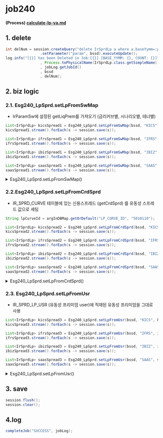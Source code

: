 # job240

#### (Process) [calculate-lp-va.md](../../../biz-logic/esg-process/2.-adjusted-risk-free-term-structure/lp-va/calculate-lp-va.md "mention")

## 1. delete&#x20;

```java
int delNum = session.createQuery("delete IrSprdLp a where a.baseYymm=:param")
                .setParameter("param", bssd).executeUpdate();
log.info("[{}] has been Deleted in Job:[{}] [BASE_YYMM: {}, COUNT: {}]"
                , Process.toPhysicalName(IrSprdLp.class.getSimpleName())
                , jobLog.getJobId()
                , bssd
                , delNum);
```

## 2. biz logic&#x20;

### 2.1. Esg240\_LpSprd.setLpFromSwMap

* IrParamSw에 설정된 getLiqPrem를 가져오기 (금리커브별, 시나리오별, 테너별)

```java
List<IrSprdLp> kicsSpread1 = Esg240_LpSprd.setLpFromSwMap(bssd, "KICS", kicsSwMap);
kicsSpread1.stream().forEach(s -> session.save(s));

List<IrSprdLp> ifrsSpread1 = Esg240_LpSprd.setLpFromSwMap(bssd, "IFRS", ifrsSwMap);
ifrsSpread1.stream().forEach(s -> session.save(s));

List<IrSprdLp> ibizSpread1 = Esg240_LpSprd.setLpFromSwMap(bssd, "IBIZ", ibizSwMap);
ibizSpread1.stream().forEach(s -> session.save(s));				

List<IrSprdLp> saasSpread1 = Esg240_LpSprd.setLpFromSwMap(bssd, "SAAS", saasSwMap);
saasSpread1.stream().forEach(s -> session.save(s));
```

<details>

<summary>Esg240_LpSprd.setLpFromSwMap()</summary>

* IrParamSw에 설정된 getLiqPrem를 가져오기 (금리커브별, 시나리오별, 테너별)

```java
// irCurve 단위로 반복 
for(Map.Entry<String, Map<Integer, IrParamSw>> 
    curveSwMap : paramSwMap.entrySet()) {
```

```java
// tenor 목록 가져오기 
List<String> tenorList 
= IrCurveSpotDao.getIrCurveTenorList(bssd, curveSwMap.getKey());

if(tenorList.isEmpty()) {
  log.warn("No IR Curve Data [IR_CURVE_NM: {}] in [{}] for [{}]"
    , curveSwMap.getKey()
    , toPhysicalName(IrCurveSpot.class.getSimpleName())
    , bssd);
continue; // 해당 irCurve가 비어있으면 이번거는 빠져나가고 그다음 irCurve 반복하기  
}
```

```java
// 비어있지 않으면-> 데이터가 있으면 시나리오 단위로 반복 
for(Map.Entry<Integer, IrParamSw> 
    swSce : curveSwMap.getValue().entrySet()) {				
	
  int llp = StringUtil.objectToPrimitive(swSce.getValue().getLlp(), 20);
  // 테너별로 반복 
  for(String tenor : tenorList) {
 if(Integer.valueOf(tenor.substring(1)) <=  llp * MONTH_IN_YEAR) {
			
	IrSprdLp lp1 = new IrSprdLp();
	
	lp1.setBaseYymm(bssd);
	lp1.setDcntApplModelCd("BU1");
	lp1.setApplBizDv(applBizDv);
	lp1.setIrCurveNm(curveSwMap.getKey());
	lp1.setIrCurve(swSce.getValue().getIrCurve());
	lp1.setIrCurveSceNo(swSce.getKey());
	lp1.setMatCd(tenor);
	lp1.setLiqPrem(swSce.getValue().getLiqPrem());
	lp1.setModifiedBy(jobId);
	lp1.setUpdateDate(LocalDateTime.now());
	
	rst.add(lp1);
      }					
   }
}
```

}

```java
log.info("{}({}) creates [{}] results of [{}] (from SW Param). 
          They are inserted into [{}] Table"
  , jobId
  , EJob.valueOf(jobId).getJobName()
  , rst.size()
  , applBizDv
  , toPhysicalName(IrSprdLp.class.getSimpleName()));

return rst;
```

</details>

### 2.2.Esg240\_LpSprd.setLpFromCrdSprd&#x20;

* IR\_SPRD\_CURVE 테이블에 있는 신용스프레드 (getCrdSprd) 를 유동성 스프레드 값으로 세팅

```java
String lpCurveId = argInDBMap.getOrDefault("LP_CURVE_ID", "5010110");

List<IrSprdLp> kicsSpread2 = Esg240_LpSprd.setLpFromCrdSprd(bssd, "KICS", kicsSwMap, lpCurveId);
kicsSpread2.stream().forEach(s -> session.save(s));

List<IrSprdLp> ifrsSpread2 = Esg240_LpSprd.setLpFromCrdSprd(bssd, "IFRS", ifrsSwMap, lpCurveId);
ifrsSpread2.stream().forEach(s -> session.save(s));

List<IrSprdLp> ibizSpread2 = Esg240_LpSprd.setLpFromCrdSprd(bssd, "IBIZ", ibizSwMap, lpCurveId);
ibizSpread2.stream().forEach(s -> session.save(s));

List<IrSprdLp> saasSpread2 = Esg240_LpSprd.setLpFromCrdSprd(bssd, "SAAS", saasSwMap, lpCurveId);
saasSpread2.stream().forEach(s -> session.save(s));
```

<details>

<summary>Esg240_LpSprd.setLpFromCrdSprd()</summary>

* IR\_SPRD\_CURVE 테이블에 있는 신용스프레드 (getCrdSprd) 를 유동성 스프레드 값으로 세팅

```java
// irCurve 단위로 반복 
for(Map.Entry<String, Map<Integer, IrParamSw>> 
    curveSwMap : paramSwMap.entrySet()) {
```

```java
// tenor 목록 가져오기 
List<String> tenorList 
= IrCurveSpotDao.getIrCurveTenorList(bssd, curveSwMap.getKey());

if(tenorList.isEmpty()) {
  log.warn("No IR Curve Data [IR_CURVE_NM: {}] in [{}] for [{}]"
  , curveSwMap.getKey()
  , toPhysicalName(IrCurveSpot.class.getSimpleName())
  , bssd);
  continue;// 해당 irCurve가 비어있으면 이번거는 빠져나가고 그다음 irCurve 반복하기
}
```

```java
// 테너가 비어있지 않으면 
// 시나리오 단위로 반복 
for(Map.Entry<Integer, IrParamSw> 
    swSce : curveSwMap.getValue().entrySet()) 
{
int llp = StringUtil.objectToPrimitive(swSce.getValue().getLlp(), 20);
// IR_SPRD_CURVE 테이블에 있는 신용스프레드 (getCrdSprd) 를 유동성 만기로 세팅 
 for(IrSprdCurve lpCrv : IrCurveSpotDao.getIrSprdCurve(bssd, lpCurveId)) {
 // lpCurveId = 5010110 (변수로 받음) 
  if(Integer.valueOf(lpCrv.getMatCd().substring(1)) <= llp * MONTH_IN_YEAR)
  {
      IrSprdLp lp2 = new IrSprdLp();
      
      lp2.setBaseYymm(bssd);
      lp2.setDcntApplModelCd("BU2");
      lp2.setApplBizDv(applBizDv);
      lp2.setIrCurveNm(curveSwMap.getKey());
      lp2.setIrCurve(swSce.getValue().getIrCurve());
      lp2.setIrCurveSceNo(swSce.getKey());
      lp2.setMatCd(lpCrv.getMatCd());
      lp2.setLiqPrem(lpCrv.getCrdSprd());
      lp2.setModifiedBy(jobId);	
      lp2.setUpdateDate(LocalDateTime.now());
      
      rst.add(lp2);
    }					
  }
}
```

}

```java
log.info("{}({}) creates [{}] results of [{}] (from Credit Spread)."
        +"They are inserted into [{}] Table"
        , jobId
        , EJob.valueOf(jobId).getJobName()
        , rst.size()
        , applBizDv
        , toPhysicalName(IrSprdLp.class.getSimpleName()));
return rst;
```

</details>

### 2.3. Esg240\_LpSprd.setLpFromUsr

* IR\_SPRD\_LP\_USR (유동성 프리미엄 user)에 적재된 유동성 프리미엄을 그대로 사용&#x20;

```java
List<IrSprdLp> kicsSpread3 = Esg240_LpSprd.setLpFromUsr(bssd, "KICS", kicsSwMap);
kicsSpread3.stream().forEach(s -> session.save(s));

List<IrSprdLp> ifrsSpread3 = Esg240_LpSprd.setLpFromUsr(bssd, "IFRS", ifrsSwMap);
ifrsSpread3.stream().forEach(s -> session.save(s));

List<IrSprdLp> ibizSpread3 = Esg240_LpSprd.setLpFromUsr(bssd, "IBIZ", ibizSwMap);
ibizSpread3.stream().forEach(s -> session.save(s));

List<IrSprdLp> saasSpread3 = Esg240_LpSprd.setLpFromUsr(bssd, "SAAS", saasSwMap);
saasSpread3.stream().forEach(s -> session.save(s));
```

<details>

<summary>Esg240_LpSprd.setLpFromUsr()</summary>

* IR\_SPRD\_LP\_USR (유동성 프리미엄 user)에 적재된 유동성 프리미엄을 그대로 사용&#x20;

```java
// irCurve 단위로 반복 
for(Map.Entry<String, Map<Integer, IrParamSw>> 
    curveSwMap : paramSwMap.entrySet()) {		
```

```java
// 시나리오 단위로 반복 
for(Map.Entry<Integer, IrParamSw> 
   swSce : curveSwMap.getValue().entrySet()) {

  int llp = StringUtil.objectToPrimitive(swSce.getValue().getLlp(), 20);
  
  // IR_SPRD_LP_USR : 유저 설정 lp
  List<IrSprdLpUsr> lpUsr 
     = IrSprdDao.getIrSprdLpUsrList
   ( bssd
   , applBizDv
   , curveSwMap.getKey()
   , swSce.getKey());

```

```java
// IR_SPRD_LP_USR : 유저가 설정한 유동성 프리미미엄 정보값을 그대로 적용함.  
for(IrSprdLpUsr usr : lpUsr) {
  if(Integer.valueOf(usr.getMatCd().substring(1)) <= llp * MONTH_IN_YEAR) {
    
    IrSprdLp lp3 = new IrSprdLp();
    
    lp3.setBaseYymm(bssd);
    lp3.setDcntApplModelCd("BU3");
    lp3.setApplBizDv(applBizDv);
    lp3.setIrCurveNm(curveSwMap.getKey());
    lp3.setIrCurve(swSce.getValue().getIrCurve());
    lp3.setIrCurveSceNo(swSce.getKey());
    lp3.setMatCd(usr.getMatCd());
    lp3.setLiqPrem(usr.getLiqPrem());
    lp3.setModifiedBy(jobId);						
    lp3.setUpdateDate(LocalDateTime.now());
    
    rst.add(lp3);
  }					
}
```

&#x20;  }

}

```java
log.info("{}({}) creates [{}] results of [{}] (from User Defined). 
          They are inserted into [{}] Table"
  , jobId
  , EJob.valueOf(jobId).getJobName()
  , rst.size()
  , applBizDv
  , toPhysicalName(IrSprdLp.class.getSimpleName()));

return rst;
```

</details>

## 3. save&#x20;

```java
session.flush();
session.clear();
```

## 4.log&#x20;

```java
completeJob("SUCCESS", jobLog);
```

